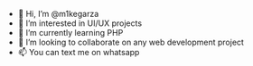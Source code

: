 - 👋 Hi, I’m @m1kegarza
- 👀 I’m interested in UI/UX projects
- 🌱 I’m currently learning PHP
- 💞️ I’m looking to collaborate on any web development project
- 📫 You can text me on whatsapp

<!---
m1kegarza/m1kegarza is a ✨ special ✨ repository because its `README.md` (this file) appears on your GitHub profile.
You can click the Preview link to take a look at your changes.
--->
